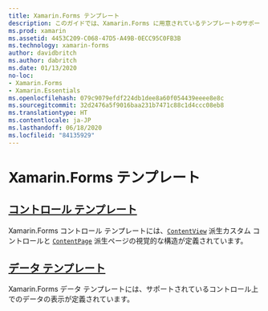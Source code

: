 ```yaml
---
title: Xamarin.Forms テンプレート
description: このガイドでは、Xamarin.Forms に用意されているテンプレートのサポートを使用する方法について説明します。 このサポートには、カスタム コントロールとカスタム ページの視覚的な構造を定義するコントロール テンプレートと、サポートされているコントロールのデータの表示を定義するデータ テンプレートが含まれます。
ms.prod: xamarin
ms.assetid: 4453C209-C068-47D5-A49B-0ECC95C0FB3B
ms.technology: xamarin-forms
author: davidbritch
ms.author: dabritch
ms.date: 01/13/2020
no-loc:
- Xamarin.Forms
- Xamarin.Essentials
ms.openlocfilehash: 079c9079efdf224db1dee8a60f054439eeee8e8c
ms.sourcegitcommit: 32d2476a5f9016baa231b7471c88c1d4ccc08eb8
ms.translationtype: HT
ms.contentlocale: ja-JP
ms.lasthandoff: 06/18/2020
ms.locfileid: "84135929"
---
```

# <a name="xamarinforms-templates"></a>Xamarin.Forms テンプレート

## <a name="control-templates"></a>[コントロール テンプレート](control-template.md)

Xamarin.Forms コントロール テンプレートには、[`ContentView`](xref:Xamarin.Forms.ContentView) 派生カスタム コントロールと [`ContentPage`](xref:Xamarin.Forms.ContentPage) 派生ページの視覚的な構造が定義されています。

## <a name="data-templates"></a>[データ テンプレート](data-templates/index.md)

Xamarin.Forms データ テンプレートには、サポートされているコントロール上でのデータの表示が定義されています。
